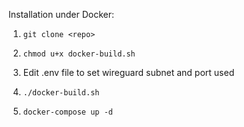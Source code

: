 Installation under Docker:

1. `git clone <repo>`
  
2. `chmod u+x docker-build.sh`
  
3. Edit .env file to set wireguard subnet and port used  
  
4. `./docker-build.sh`
  
5. `docker-compose up -d`
